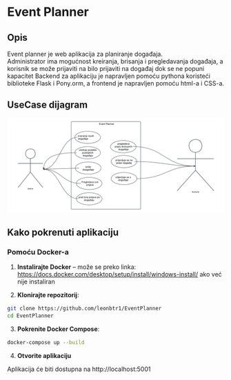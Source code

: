 # Event Planner

## Opis

Event planner je web aplikacija za planiranje događaja.  
Administrator ima mogućnost kreiranja, brisanja i pregledavanja događaja, a korisnik se može prijaviti na bilo prijaviti na događaj dok se ne popuni kapacitet
Backend za aplikaciju je napravljen pomoću pythona koristeći biblioteke Flask i Pony.orm, a frontend je napravljen pomoću html-a i CSS-a.

## UseCase dijagram

![Use Case dijagram](UseCase.png)


## Kako pokrenuti aplikaciju

### Pomoću Docker-a

1. **Instalirajte Docker** – može se preko linka: https://docs.docker.com/desktop/setup/install/windows-install/ ako već nije instaliran

2. **Klonirajte repozitorij**:

```bash
git clone https://github.com/leonbtr1/EventPlanner
cd EventPlanner
```

3. **Pokrenite Docker Compose**:

```bash
docker-compose up --build
```

4. **Otvorite aplikaciju**

Aplikacija će biti dostupna na http://localhost:5001
